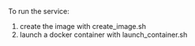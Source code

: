 To run the service:

1. create the image with create_image.sh
2. launch a docker container with launch_container.sh
